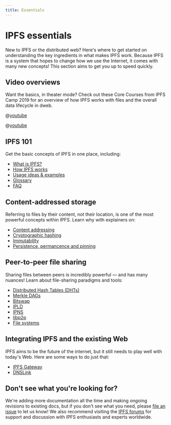```yaml
---
title: Essentials
---
```


# IPFS essentials

New to IPFS or the distributed web? Here's where to get started on understanding the key ingredients in what makes IPFS work. Because IPFS is a system that hopes to change how we use the Internet, it comes with many new concepts! This section aims to get you up to speed quickly.

## Video overviews

Want the basics, in theater mode? Check out these Core Courses from IPFS Camp 2019 for an overview of how IPFS works with files and the overall data lifecycle in dweb.

@[youtube](fLUq0RkiTBA)

@[youtube](Z5zNPwMDYGg)

## IPFS 101

Get the basic concepts of IPFS in one place, including:

- [What is IPFS?](/essentials/what-is-ipfs/)
- [How IPFS works](/essentials/how-ipfs-works/)
- [Usage ideas & examples](/essentials/usage-ideas-examples/)
- [Glossary](/essentials/glossary/)
- [FAQ](/essentials/faq/)

## Content-addressed storage

Referring to files by their content, not their location, is one of the most powerful concepts within IPFS. Learn why with explainers on:

- [Content addressing](/essentials/content-addressing/)
- [Cryptographic hashing](/essentials/hashing/)
- [Immutability](/essentials/immutability/)
- [Persistence, permancence and pinning](/essentials/persistence/)

## Peer-to-peer file sharing

Sharing files between peers is incredibly powerful — and has many nuances! Learn about file-sharing paradigms and tools:

- [Distributed Hash Tables (DHTs)](/essentials/dht/)
- [Merkle DAGs](/essentials/merkle-dag/)
- [Bitswap](/essentials/bitswap/)
- [IPLD](/essentials/ipld/)
- [IPNS](/essentials/ipns/)
- [libp2p](/essentials/libp2p/)
- [File systems](/essentials/file-systems/)

## Integrating IPFS and the existing Web

IPFS aims to be the future of the internet, but it still needs to play well with today's Web. Here are some ways to do just that:

- [IPFS Gateway](/essentials/ipfs-gateway/)
- [DNSLink](/essentials/dnslink/)

## Don't see what you're looking for?

We're adding more documentation all the time and making ongoing revisions to existing docs, but if you don't see what you need, please [file an issue](https://github.com/ipfs/docs/issues/new?assignees=&labels=OKR+3%3A+Content+Improvement%2C+docs-ipfs&template=content-request.md&title=%5BCONTENT+REQUEST%5D+%28add+your+title+here%21%29) to let us know! We also recommend visiting the [IPFS forums](https://discuss.ipfs.io/) for support and discussion with IPFS enthusiasts and experts worldwide.
